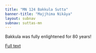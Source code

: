 ```yaml
---
title: "MN 124 Bakkula Sutta"
banner-title: "Majjhima Nikāya" 
layout: subnav 
subnav: suttas-mn 
---
```


Bakkula was fully enlightened for 80 years!


[Full text](https://tipitaka.fandom.com/wiki/Bakkula_Sutta)  

